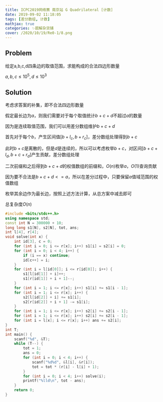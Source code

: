 ```yaml
---
title: ICPC2019网络赛 南京站 G Quadrilateral [计数]
date: 2019-09-02 11:18:05
tags: [差分数组, 计数]
mathjax: true
categories: ✨题解杂货铺
cover: /2020/10/19/Re0-1/8.png
---
```

## Problem
给定a,b,c,d四条边的取值范围，求能构成的合法四边形数量

$a,b,c \le 10^5,d \le 10^3$

## Solution
考虑求答案的补集，即不合法四边形数量

假定最长边为$a$，则我们需要对于每个取值统计$b+c+d$不超过$a$的数量

因为是连续取值范围，我们可以用差分数组维护$b+c+d$

首先对于每个$b$，产生区间值$[b+l_c,b+r_c]$，差分数组处理得到$b+c$

此时$b+c$是离散的，但是$d$是连续的，所以可以考虑枚举$b+c$，对区间$[b+c+l_d,b+c+r_d]$产生贡献，差分数组处理

二次前缀和之后得到$b+c+d$的权值数组的前缀和，$O(n)$枚举$a$，$O(1)$查询贡献

因为要不合法是$b+c+d<=a$，所以在差分过程中，只要保留$a$值域范围的权值数组

枚举其余边作为最长边，按照上述方法计算，从总方案中减去即可

总复杂度$O(n)$

```cpp
#include <bits/stdc++.h>
using namespace std;
const int N = 300000 + 10;
long long s1[N], s2[N], tot, ans;
int l[4], r[4];
void solve(int x) {
    int id[3], c = 0;
    for (int i = 0; i <= r[x]; i++) s1[i] = s2[i] = 0;
    for (int i = 0; i < 4; i++) {
        if (i == x) continue;
        id[c++] = i;
    }
    for (int i = l[id[0]]; i <= r[id[0]]; i++) {
        s1[l[id[1]] + i]++;
        s1[r[id[1]] + i + 1]--;
    }
    for (int i = 1; i <= r[x]; i++) s1[i] += s1[i - 1];
    for (int i = 1; i <= r[x]; i++) {
        s2[l[id[2]] + i] += s1[i];
        s2[r[id[2]] + i + 1] -= s1[i];
    }
    for (int i = 1; i <= r[x]; i++) s2[i] += s2[i - 1];
    for (int i = 1; i <= r[x]; i++) s2[i] += s2[i - 1];
    for (int i = l[x]; i <= r[x]; i++) ans += s2[i];
}
int T; 
int main() {
    scanf("%d", &T);
    while (T--) {
        tot = 1;
        ans = 0;
        for (int i = 0; i < 4; i++) {
            scanf("%d%d", &l[i], &r[i]);
            tot = tot * (r[i] - l[i] + 1);
        }
        for (int i = 0; i < 4; i++) solve(i);
        printf("%lld\n", tot - ans);
    }
    return 0;
}
```
